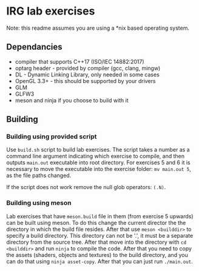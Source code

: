# IRG lab exercises

Note: this readme assumes you are using a *nix based operating system.

## Dependancies

* compiler that supports C++17 (ISO/IEC 14882:2017)
* optarg header - provided by compiler (gcc, clang, mingw)
* DL - Dynamic Linking Library, only needed in some cases
* OpenGL 3.3+ - this should be supported by your drivers
* GLM
* GLFW3
* meson and ninja if you choose to build with it

## Building

### Building using provided script

Use `build.sh` script to build lab exercises. The script takes a number as a command line argument indicating which exercise to compile, and then outputs `main.out` executable into root directory. For exercises 5 and 6 it is necessary to move the executable into the exercise folder: `mv main.out 5`, as the file paths changed.

If the script does not work remove the null glob operators: `(.N)`.

### Building using meson

Lab exercises that have `meson.build` file in them (from exercise 5 upwards) can be built using meson. To do this change the current director the the directory in which the build file resides. After that use `meson <builddir>` to specify a build directory. This directory can not be '.', it must be a separate directory from the source tree. After that move into the directory with `cd <builddir>` and run `ninja` to compile the code. After that you need to copy the assets (shaders, objects and textures) to the build directory, and you can do that using `ninja asset-copy`. After that you can just run `./main.out`.
